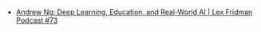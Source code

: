 - [Andrew Ng: Deep Learning, Education, and Real-World AI | Lex Fridman Podcast #73](https://youtu.be/0jspaMLxBig)
